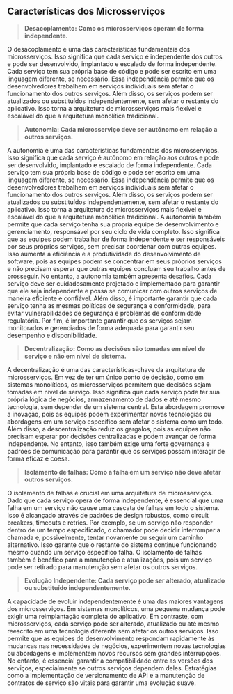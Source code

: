 ## **Características dos Microsserviços**

> **Desacoplamento: Como os microsserviços operam de forma independente.**

O desacoplamento é uma das características fundamentais dos microsserviços. Isso significa que cada serviço é independente dos outros e pode ser desenvolvido, implantado e escalado de forma independente. Cada serviço tem sua própria base de código e pode ser escrito em uma linguagem diferente, se necessário. Essa independência permite que os desenvolvedores trabalhem em serviços individuais sem afetar o funcionamento dos outros serviços. Além disso, os serviços podem ser atualizados ou substituídos independentemente, sem afetar o restante do aplicativo. Isso torna a arquitetura de microsserviços mais flexível e escalável do que a arquitetura monolítica tradicional.

> **Autonomia: Cada microsserviço deve ser autônomo em relação a outros serviços.**

A autonomia é uma das características fundamentais dos microsserviços. Isso significa que cada serviço é autônomo em relação aos outros e pode ser desenvolvido, implantado e escalado de forma independente. Cada serviço tem sua própria base de código e pode ser escrito em uma linguagem diferente, se necessário. Essa independência permite que os desenvolvedores trabalhem em serviços individuais sem afetar o funcionamento dos outros serviços. Além disso, os serviços podem ser atualizados ou substituídos independentemente, sem afetar o restante do aplicativo. Isso torna a arquitetura de microsserviços mais flexível e escalável do que a arquitetura monolítica tradicional.
A autonomia também permite que cada serviço tenha sua própria equipe de desenvolvimento e gerenciamento, responsável por seu ciclo de vida completo. Isso significa que as equipes podem trabalhar de forma independente e ser responsáveis por seus próprios serviços, sem precisar coordenar com outras equipes. Isso aumenta a eficiência e a produtividade do desenvolvimento de software, pois as equipes podem se concentrar em seus próprios serviços e não precisam esperar que outras equipes concluam seu trabalho antes de prosseguir.
No entanto, a autonomia também apresenta desafios. Cada serviço deve ser cuidadosamente projetado e implementado para garantir que ele seja independente e possa se comunicar com outros serviços de maneira eficiente e confiável. Além disso, é importante garantir que cada serviço tenha as mesmas políticas de segurança e conformidade, para evitar vulnerabilidades de segurança e problemas de conformidade regulatória. Por fim, é importante garantir que os serviços sejam monitorados e gerenciados de forma adequada para garantir seu desempenho e disponibilidade.

> **Decentralização: Como as decisões são tomadas em nível de serviço e não em nível de sistema.**

A decentralização é uma das características-chave da arquitetura de microsserviços. Em vez de ter um único ponto de decisão, como em sistemas monolíticos, os microsserviços permitem que decisões sejam tomadas em nível de serviço. Isso significa que cada serviço pode ter sua própria lógica de negócios, armazenamento de dados e até mesmo tecnologia, sem depender de um sistema central. Esta abordagem promove a inovação, pois as equipes podem experimentar novas tecnologias ou abordagens em um serviço específico sem afetar o sistema como um todo. Além disso, a descentralização reduz os gargalos, pois as equipes não precisam esperar por decisões centralizadas e podem avançar de forma independente. No entanto, isso também exige uma forte governança e padrões de comunicação para garantir que os serviços possam interagir de forma eficaz e coesa.

> **Isolamento de falhas: Como a falha em um serviço não deve afetar outros serviços.**

O isolamento de falhas é crucial em uma arquitetura de microsserviços. Dado que cada serviço opera de forma independente, é essencial que uma falha em um serviço não cause uma cascata de falhas em todo o sistema. Isso é alcançado através de padrões de design robustos, como circuit breakers, timeouts e retries. Por exemplo, se um serviço não responder dentro de um tempo especificado, o chamador pode decidir interromper a chamada e, possivelmente, tentar novamente ou seguir um caminho alternativo. Isso garante que o restante do sistema continue funcionando mesmo quando um serviço específico falha. O isolamento de falhas também é benéfico para a manutenção e atualizações, pois um serviço pode ser retirado para manutenção sem afetar os outros serviços.

> **Evolução Independente: Cada serviço pode ser alterado, atualizado ou substituído independentemente.**

A capacidade de evoluir independentemente é uma das maiores vantagens dos microsserviços. Em sistemas monolíticos, uma pequena mudança pode exigir uma reimplantação completa do aplicativo. Em contraste, com microsserviços, cada serviço pode ser alterado, atualizado ou até mesmo reescrito em uma tecnologia diferente sem afetar os outros serviços. Isso permite que as equipes de desenvolvimento respondam rapidamente às mudanças nas necessidades de negócios, experimentem novas tecnologias ou abordagens e implementem novos recursos sem grandes interrupções. No entanto, é essencial garantir a compatibilidade entre as versões dos serviços, especialmente se outros serviços dependem deles. Estratégias como a implementação de versionamento de API e a manutenção de contratos de serviço são vitais para garantir uma evolução suave.
